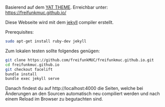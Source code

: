 Basierend auf dem [YAT THEME](https://github.com/jeffreytse/jekyll-theme-yat/). Erreichbar unter: https://freifunkmuc.github.io/

Diese Webseite wird mit dem [jekyll](https://jekyllrb.com) compiler erstellt.


Prerequisites:
```bash
sudo apt-get install ruby-dev jekyll
```

Zum lokalen testen sollte folgendes genügen:

```bash
git clone https://github.com/freifunkMUC/freifunkmuc.github.io.git
cd freifunkmuc.github.io
git checkout facelift
bundle install
bundle exec jekyll serve
```

Danach findest du auf http://localhost:4000 die Seiten, welche bei Änderungen an den Sourcen automatisch neu compiliert werden und nach einem Reload im Browser zu begutachten sind.
